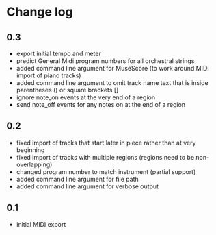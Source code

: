 # Change log

## 0.3
* export initial tempo and meter
* predict General Midi program numbers for all orchestral strings
* added command line argument for MuseScore (to work around MIDI import of piano tracks)
* added command line argument to omit track name text that is inside parentheses () or square brackets []
* ignore note_on events at the very end of a region
* send note_off events for any notes on at the end of a region

## 0.2
* fixed import of tracks that start later in piece rather than at very beginning
* fixed import of tracks with multiple regions (regions need to be non-overlapping)
* changed program number to match instrument (partial support)
* added command line argument for file path
* added command line argument for verbose output

## 0.1
* initial MIDI export
